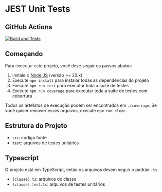 # JEST Unit Tests

## GitHub Actions

[![Build and Tests](https://github.com/JeanNesi/JeanNesi-Turma01-Trabalho01/actions/workflows/node.js.yml/badge.svg?branch=main)](https://github.com/JeanNesi/JeanNesi-Turma01-Trabalho01/actions/workflows/node.js.yml)

## Começando

Para executar este projeto, você deve seguir os passos abaixo:

1. Instale o [Node JS](https://nodejs.org/) (versão >= 20.x)
1. Execute `npm install` para instalar todas as dependências do projeto
1. Execute `npm run test` para executar toda a suíte de testes
1. Execute `npm run coverage` para executar toda a suíte de testes com cobertura

Todos os artefatos de execução podem ser encontrados em `./coverage`. Se você quiser remover esses arquivos, execute `npm run clean`.

## Estrutura do Projeto

- `src`: código fonte
- `test`: arquivos de testes unitários

## Typescript

O projeto está em TypeScript, então os arquivos devem seguir o padrão `.ts`

- `[classe].ts`: arquivos de classe
- `[classe].test.ts`: arquivos de testes unitários
